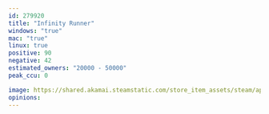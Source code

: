 ```yaml
---
id: 279920
title: "Infinity Runner"
windows: "true"
mac: "true"
linux: true
positive: 90
negative: 42
estimated_owners: "20000 - 50000"
peak_ccu: 0

image: https://shared.akamai.steamstatic.com/store_item_assets/steam/apps/279920/header.jpg?t=1727964614
opinions:
---
```

